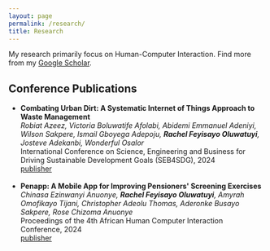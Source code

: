 ```yaml
---
layout: page
permalink: /research/
title: Research
---
```


My research primarily focus on Human-Computer Interaction. Find more from my <a href="https://scholar.google.com/citations?user=SfgjSYQAAAAJ&hl=en">Google Scholar</a>.

<h2>Conference Publications</h2>
<ul>
	<li>
		<b>Combating Urban Dirt: A Systematic Internet of Things Approach to Waste Management</b><br>
		<i>Robiat Azeez, Victoria Boluwatife Afolabi, Abidemi Emmanuel Adeniyi, Wilson Sakpere, Ismail Gboyega Adepoju, <b>Rachel Feyisayo Oluwatuyi</b>, Josteve Adekanbi, Wonderful Osalor</i><br>
		International Conference on Science, Engineering and Business for Driving Sustainable Development Goals (SEB4SDG), 2024<br>
		<a href="https://ieeexplore.ieee.org/abstract/document/10630133"><div class="color-button">publisher</div></a>
	</li><br>
	<li>
		<b>Penapp: A Mobile App for Improving Pensioners' Screening Exercises</b><br>
		<i>Chinasa Ezinwanyi Anuonye, <b>Rachel Feyisayo Oluwatuyi</b>, Amyrah Omofikayo Tijani, Christopher Adeolu Thomas, Aderonke Busayo Sakpere, Rose Chizoma Anuonye</i><br>
		Proceedings of the 4th African Human Computer Interaction Conference, 2024<br>
		<a href="https://dl.acm.org/doi/abs/10.1145/3628096.3628756"><div class="color-button">publisher</div></a>
	</li><br>
</ul>

<!-- <h2>Research Projects</h2>
<ul>
	<li>
		<b>Project title</b><br>
		University, Duration<br>
		<i>Other details such as advisor's name may go here</i><br>
		<a href=""><div class="color-button">report</div></a><a href=""><div class="color-button">code</div></a>
	</li><br>
	<li>
		<b>Project title</b><br>
		University, Duration<br>
		<i>Other details such as advisor's name may go here</i><br>
		<a href=""><div class="color-button">report</div></a><a href=""><div class="color-button">code</div></a>
	</li><br>
</ul> -->

<!-- <h2>Research Implementations</h2>
<ul>
	<li>
		<b>Title #1</b>: Brief description of this research implementation.<br>
		<a href=""><div class="color-button">paper</div></a><a href=""><div class="color-button">report</div></a><a href=""><div class="color-button">code</div></a>
	</li><br>
	<li>
		<b>Title #2</b>: Brief description of this research implementation.<br>
		<a href=""><div class="color-button">paper</div></a><a href=""><div class="color-button">report</div></a><a href=""><div class="color-button">code</div></a>
	</li><br>
</ul> -->